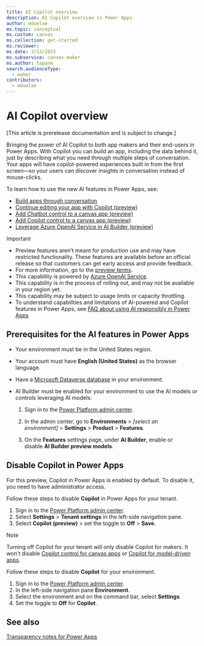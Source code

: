 ```yaml
---
title: AI Copilot overview
description: AI Copilot overview in Power Apps.
author: mduelae
ms.topic: conceptual
ms.custom: canvas
ms.collection: get-started
ms.reviewer: 
ms.date: 3/13/2023
ms.subservice: canvas-maker
ms.author: tapanm
search.audienceType: 
  - maker
contributors:
  - mduelae
---
```


# AI Copilot overview

[This article is prerelease documentation and is subject to change.]

Bringing the power of AI Copilot to both app makers and their end-users in Power Apps. With Copilot you can build an app, including the data behind it, just by describing what you need through multiple steps of conversation. Your apps will have copilot-powered experiences built in from the first screen&mdash;so your users can discover insights in conversation instead of mouse-clicks.

To learn how to use the new AI features in Power Apps, see:

- [Build apps through conversation](ai-conversations-create-app.md)
- [Continue editing your app with Copilot (preview)](ai-edit-app.md)
- [Add Chatbot control to a canvas app (preview)](add-ai-chatbot.md)
- [Add Copilot control to a canvas app (preview)](add-ai-copilot.md)
- [Leverage Azure OpenAI Service in AI Builder (preview)](/ai-builder/prebuilt-azure-openai)

> [!IMPORTANT]
> - Preview features aren’t meant for production use and may have restricted functionality. These features are available before an official release so that customers can get early access and provide feedback.
> - For more information, go to the [preview terms](https://go.microsoft.com/fwlink/?linkid=2189520).
> - This capability is powered by [Azure OpenAI Service](/azure/cognitive-services/openai/overview).
> - This capability is in the process of rolling out, and may not be available in your region yet.
> - This capability may be subject to usage limits or capacity throttling.
> - To understand capabilities and limitations of AI-powered and Copilot features in Power Apps, see [FAQ about using AI responsibly in Power Apps](../common/transparency-note.md)

## Prerequisites for the AI features in Power Apps

- Your environment must be in the United States region.

- Your account must have **English (United States)** as the browser language.

- Have a [Microsoft Dataverse database](/power-platform/admin/create-database) in your environment.  

- AI Builder must be enabled for your environment to use the AI models or controls leveraging AI models:

    1. Sign in to the [Power Platform admin center](https://admin.powerplatform.microsoft.com/).

    2. In the admin center, go to **Environments** &gt; *\[select an environment\]* &gt; **Settings** &gt; **Product** &gt; **Features**.

    3. On the **Features** settings page, under **AI Builder**, enable or disable **AI Builder preview models**.

## Disable Copilot in Power Apps

For this preview, Copilot in Power Apps is enabled by default. To disable it, you need to have administrator access.

Follow these steps to disable **Copilot** in Power Apps for your tenant.

1. Sign in to the [Power Platform admin center](https://admin.powerplatform.microsoft.com/).
2. Select **Settings** > **Tenant settings** in the left-side navigation pane.
3. Select **Copilot (preview)** > set the toggle to **Off** > **Save**.

> [!NOTE]
> Turning off Copilot for your tenant will only disable Copilot for makers. It won't disable [Copilot control for canvas apps](add-ai-copilot.md) or [Copilot for model-driven apps](../model-driven-apps/add-ai-copilot.md).

Follow these steps to disable **Copilot** for your environment.

1. Sign in to the [Power Platform admin center](https://admin.powerplatform.microsoft.com/).
2. In the left-side navigation pane **Environment**.
3. Select the environment and on the command bar, select **Settings**.
4. Set the toggle to **Off** for **Copilot**.


## See also

[Transparency notes for Power Apps](../common/transparency-note.md)
